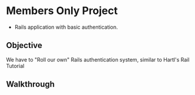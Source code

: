 # Members Only Project

- Rails application with basic authentication.

## Objective

We have to "Roll our own" Rails authentication system, similar to Hartl's Rail Tutorial

## Walkthrough